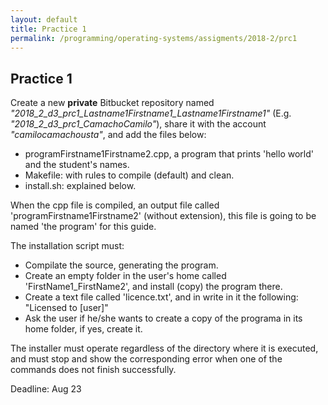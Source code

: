 ```yaml
---
layout: default
title: Practice 1
permalink: /programming/operating-systems/assigments/2018-2/prc1
---
```


## Practice 1

Create a new **private** Bitbucket repository named *"2018_2_d3_prc1_Lastname1Firstname1_Lastname1Firstname1"* (E.g. *"2018_2_d3_prc1_CamachoCamilo"*),  share it with the account *"camilocamachousta"*, and add the files below:

* programFirstname1Firstname2.cpp, a program that prints 'hello world' and the student's names.
* Makefile: with rules to compile (default) and clean.
* install.sh: explained below.

When the cpp file is compiled, an output file called 'programFirstname1Firstname2' (without extension), this file is going to be named 'the program' for this guide.

The installation script must:
* Compilate the source, generating the program.
* Create an empty folder in the user's home called 'FirstName1_FirstName2', and install (copy) the program there.
* Create a text file called 'licence.txt', and in write in it the following: "Licensed to [user]"
* Ask the user if he/she wants to create a copy of the programa in its home folder, if yes, create it.

The installer must operate regardless of the directory where it is executed, and must stop and show the corresponding error when one of the commands does not finish successfully.

Deadline: Aug 23
